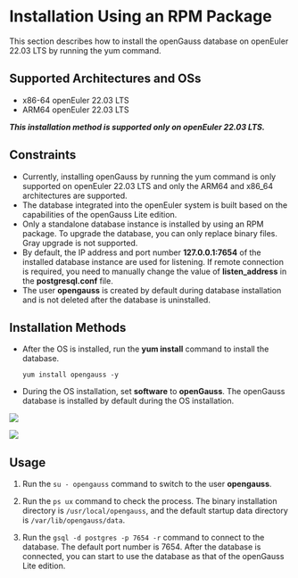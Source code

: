 # Installation Using an RPM Package

This section describes how to install the openGauss database on openEuler 22.03 LTS by running the yum command.

## Supported Architectures and OSs

-   x86-64 openEuler 22.03 LTS
-   ARM64 openEuler 22.03 LTS

***This installation method is supported only on openEuler 22.03 LTS.***

## Constraints

- Currently, installing openGauss by running the yum command is only supported on openEuler 22.03 LTS and only the ARM64 and x86_64 architectures are supported.
- The database integrated into the openEuler system is built based on the capabilities of the openGauss Lite edition.
- Only a standalone database instance is installed by using an RPM package. To upgrade the database, you can only replace binary files. Gray upgrade is not supported.
- By default, the IP address and port number **127.0.0.1:7654** of the installed database instance are used for listening. If remote connection is required, you need to manually change the value of **listen_address** in the **postgresql.conf** file.
- The user **opengauss** is created by default during database installation and is not deleted after the database is uninstalled.

## Installation Methods

- After the OS is installed, run the **yum install** command to install the database.

    `yum install opengauss -y`

- During the OS installation, set **software** to **openGauss**. The openGauss database is installed by default during the OS installation.

![](public_sys-resources/soft_select.png)

![](public_sys-resources/choose_opengauss.png)


## Usage

1. Run the `su - opengauss` command to switch to the user **opengauss**.
   
2. Run the `ps ux` command to check the process. The binary installation directory is `/usr/local/opengauss`, and the default startup data directory is `/var/lib/opengauss/data`.

3. Run the `gsql -d postgres -p 7654 -r` command to connect to the database. The default port number is 7654. After the database is connected, you can start to use the database as that of the openGauss Lite edition.
